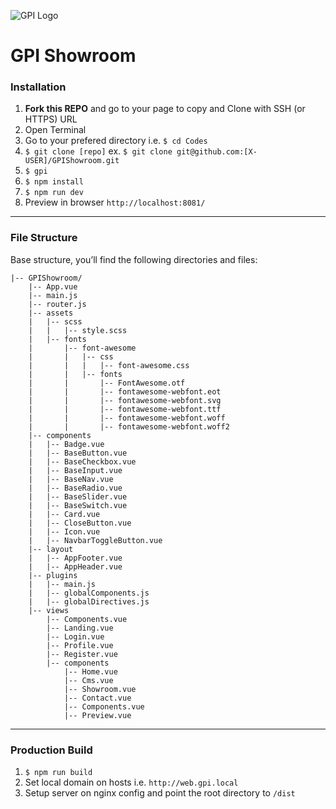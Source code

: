 ![GPI Logo](https://github.com/MainSystemDev/GPIShowroom/blob/master/public/img/brand/logo.png)

# GPI Showroom

### Installation
1. **Fork this REPO** and go to your page to copy and Clone with SSH (or HTTPS) URL
2. Open Terminal
3. Go to your prefered directory i.e. `$ cd Codes`
4. `$ git clone [repo]` ex. `$ git clone git@github.com:[X-USER]/GPIShowroom.git`
5. `$ gpi`
6. `$ npm install`
7. `$ npm run dev`
8. Preview in browser `http://localhost:8081/`

<hr>

### File Structure

<p>Base structure, you’ll find the following directories and files:</p>

<pre class="highlight">
<code>|-- GPIShowroom/
    |-- App.vue
    |-- main.js
    |-- router.js
    |-- assets
    |   |-- scss
    |   |   |-- style.scss
    |   |-- fonts
    |       |-- font-awesome
    |       |   |-- css
    |       |   |   |-- font-awesome.css
    |       |   |-- fonts
    |       |       |-- FontAwesome.otf
    |       |       |-- fontawesome-webfont.eot
    |       |       |-- fontawesome-webfont.svg
    |       |       |-- fontawesome-webfont.ttf
    |       |       |-- fontawesome-webfont.woff
    |       |       |-- fontawesome-webfont.woff2
    |-- components
    |   |-- Badge.vue
    |   |-- BaseButton.vue
    |   |-- BaseCheckbox.vue
    |   |-- BaseInput.vue
    |   |-- BaseNav.vue
    |   |-- BaseRadio.vue
    |   |-- BaseSlider.vue
    |   |-- BaseSwitch.vue
    |   |-- Card.vue
    |   |-- CloseButton.vue
    |   |-- Icon.vue
    |   |-- NavbarToggleButton.vue
    |-- layout
    |   |-- AppFooter.vue
    |   |-- AppHeader.vue
    |-- plugins
    |   |-- main.js
    |   |-- globalComponents.js
    |   |-- globalDirectives.js
    |-- views
        |-- Components.vue
        |-- Landing.vue
        |-- Login.vue
        |-- Profile.vue
        |-- Register.vue
        |-- components
            |-- Home.vue
            |-- Cms.vue
            |-- Showroom.vue
            |-- Contact.vue
            |-- Components.vue
            |-- Preview.vue
</code></pre>

<hr>

### Production Build

1. `$ npm run build`
2. Set local domain on hosts i.e. `http://web.gpi.local`
2. Setup server on nginx config and point the root directory to `/dist`
